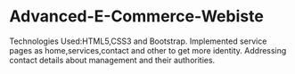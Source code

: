 # Advanced-E-Commerce-Webiste
Technologies Used:HTML5,CSS3 and Bootstrap. Implemented service pages as home,services,contact and other to get more identity. Addressing contact details about management and their authorities.
